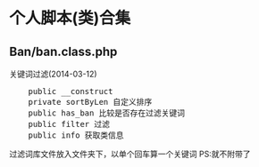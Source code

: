 个人脚本(类)合集
=======

Ban/ban.class.php
---------
关键词过滤(2014-03-12)
<pre>
    public __construct
    private sortByLen 自定义排序
    public has_ban 比较是否存在过滤关键词
    public filter 过滤
    public info 获取类信息
</pre>
过滤词库文件放入文件夹下，以单个回车算一个关键词
PS:就不附带了

